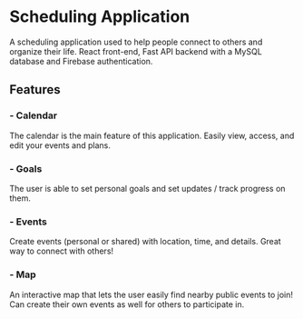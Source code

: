 # Scheduling Application
A scheduling application used to help people connect to others and organize their life. React front-end, Fast API backend with a MySQL database and Firebase authentication. 

## Features

### - Calendar
The calendar is the main feature of this application. Easily view, access, and edit your events and plans.

### - Goals
The user is able to set personal goals and set updates / track progress on them. 

### - Events
Create events (personal or shared) with location, time, and details. Great way to connect with others!

### - Map
An interactive map that lets the user easily find nearby public events to join! Can create their own events as well for others to participate in.

